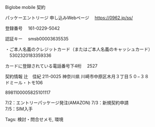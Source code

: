 Biglobe mobile 契約

パッケーエントリージ 申し込みWebページ 　https://0962.jp/ss/

登録番号 　161-0229-5042

認証キー 　smsb00003635535

・ご本人名義のクレジットカード（またはご本人名義のキャッシュカード）  
　5302320183359336  

カードに登録されている電話番号下4桁 　2527

契約情報 辻　佳紀 211-0025 神奈川県 川崎市中原区木月３丁目５０−３８  
ドミール・トモ106  

8981100005825101117

7/2：エントリーパッケージ発注(AMAZON) 7/3：新規契約申請  
7/5：SIM入手  

Tags: 検討・問合せメモ, 環境